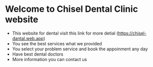 # Welcome to Chisel Dental Clinic website

- This website for dental visit this link for more detial (https://chisel-dantal.web.app)
- You see the best services what we provided
- You select your problem service and book the appoinment any day
- Have best dental doctors
- More information you can contact us

